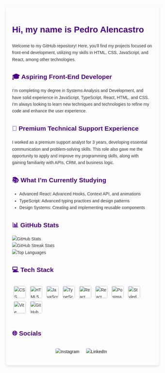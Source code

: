 <!DOCTYPE html>
<html lang="pt-BR">
<head>
  <meta charset="UTF-8">
  <meta name="viewport" content="width=device-width, initial-scale=1.0">
  <style>
    body {
      font-family: Arial, sans-serif;
      color: #333;
      margin: 0;
      padding: 20px;
      line-height: 1.6;
    }
    .container {
      max-width: 800px;
      margin: auto;
      padding: 20px;
      border-radius: 8px;
      box-shadow: 0 4px 8px rgba(0, 0, 0, 0.1);
    }
    h1, h2 {
      color: #4B0082;
    }
    p {
      margin-bottom: 1em;
    }
    a {
      text-decoration: none;
      margin-right: 10px;
    }
    hr {
      border: 0;
      height: 1px;
      background: #ddd;
      margin: 20px 0;
    }
    img {
      vertical-align: middle;
      border-radius: 4px;
      margin-right: 8px;
    }
    .icon {
      vertical-align: middle;
      border-radius: 4px;
      margin: 5px; /* Mudei o margin aqui para uma configuração única */
      width: 40px;
    }
    .tech-stack, .socials {
      display: flex;
      justify-content: center;
      flex-wrap: wrap; 
    }
    .socials a {
      margin: 5px; /* Corrigido a barra de comentário que estava errada */
    }
  </style>
</head>
<body>
<div class="container">
    <h1>Hi, my name is Pedro Alencastro</h1>
    <p>Welcome to my GitHub repository! Here, you'll find my projects focused on front-end development, utilizing my skills in HTML, CSS, JavaScript, and React, among other technologies.</p>
    <h2 class="section-title">🎓 Aspiring Front-End Developer</h2>
    <p>I’m completing my degree in Systems Analysis and Development, and have solid experience in JavaScript, TypeScript, React, HTML, and CSS. I'm always looking to learn new techniques and technologies to refine my code and enhance the user experience.</p>
    <h2 class="section-title">💼 Premium Technical Support Experience</h2>
    <p>I worked as a premium support analyst for 3 years, developing essential communication and problem-solving skills. This role also gave me the opportunity to apply and improve my programming skills, along with gaining familiarity with APIs, CRM, and business logic.</p>
    <h2 class="section-title">📚 What I’m Currently Studying</h2>
    <ul>
        <li>Advanced React: Advanced Hooks, Context API, and animations</li>
        <li>TypeScript: Advanced typing practices and design patterns</li>
        <li>Design Systems: Creating and implementing reusable components</li>
    </ul>
    <h2 class="section-title">📊 GitHub Stats</h2>
    <p>
      <img src="https://github-readme-stats.vercel.app/api?username=alencastroP&theme=midnight-purple&hide_border=true&include_all_commits=false&count_private=false" alt="GitHub Stats"><br>
      <img src="https://github-readme-streak-stats.herokuapp.com/?user=alencastroP&theme=midnight-purple&hide_border=true" alt="GitHub Streak Stats"><br>
      <img src="https://github-readme-stats.vercel.app/api/top-langs/?username=alencastroP&theme=midnight-purple&hide_border=true&include_all_commits=false&count_private=false&layout=compact" alt="Top Languages">
    </p>
    <h2 class="section-title">💻 Tech Stack</h2>
    <div class="tech-stack">
      <p>
        <img class="icon" src="https://cdn.jsdelivr.net/gh/devicons/devicon@latest/icons/css3/css3-plain.svg" alt="CSS" />
        <img class="icon" src="https://cdn.jsdelivr.net/gh/devicons/devicon@latest/icons/html5/html5-plain.svg" alt="HTML5">
        <img class="icon" src="https://cdn.jsdelivr.net/gh/devicons/devicon@latest/icons/javascript/javascript-plain.svg" alt="JavaScript">
        <img class="icon" src="https://cdn.jsdelivr.net/gh/devicons/devicon@latest/icons/typescript/typescript-original.svg" alt="TypeScript">
        <img class="icon" src="https://cdn.jsdelivr.net/gh/devicons/devicon@latest/icons/react/react-original.svg" alt="React">
        <img class="icon" src="https://cdn.jsdelivr.net/gh/devicons/devicon@latest/icons/reactrouter/reactrouter-original-wordmark.svg" alt="React Router">
        <img class="icon" src="https://cdn.jsdelivr.net/gh/devicons/devicon@latest/icons/postman/postman-original.svg" alt="Postman">
        <img class="icon" src="https://avatars.githubusercontent.com/u/20658825?s=200&v=4" alt="Styled Components">
        <img class="icon" src="https://cdn.jsdelivr.net/gh/devicons/devicon@latest/icons/vitejs/vitejs-original.svg" alt="Vite">
        <img class="icon" src="https://cdn.jsdelivr.net/gh/devicons/devicon@latest/icons/github/github-original.svg" alt="GitHub">
      </p>
    </div>
    <h2 class="section-title">🌐 Socials</h2>
    <div class="socials">
      <p>
        <a href="https://instagram.com/alencastrp" target="_blank">
          <img src="https://img.shields.io/badge/Instagram-%23E4405F.svg?logo=Instagram&logoColor=white" alt="Instagram">
        </a>
        <a href="https://linkedin.com/in/alencastrp" target="_blank">
          <img src="https://img.shields.io/badge/LinkedIn-%230077B5.svg?logo=linkedin&logoColor=white" alt="LinkedIn">
        </a>
      </p>
    </div>
</div>
</body>
</html>
